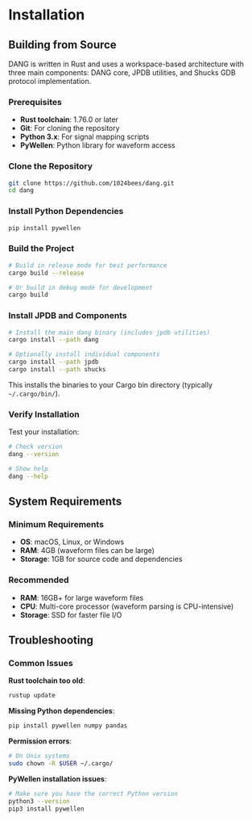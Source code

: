 # Installation

## Building from Source

DANG is written in Rust and uses a workspace-based architecture with three main components: DANG core, JPDB utilities, and Shucks GDB protocol implementation.

### Prerequisites

- **Rust toolchain**: 1.76.0 or later
- **Git**: For cloning the repository
- **Python 3.x**: For signal mapping scripts
- **PyWellen**: Python library for waveform access

### Clone the Repository

```bash
git clone https://github.com/1024bees/dang.git
cd dang
```

### Install Python Dependencies

```bash
pip install pywellen
```

### Build the Project

```bash
# Build in release mode for best performance
cargo build --release

# Or build in debug mode for development
cargo build
```

### Install JPDB and Components

```bash
# Install the main dang binary (includes jpdb utilities)
cargo install --path dang

# Optionally install individual components
cargo install --path jpdb
cargo install --path shucks
```

This installs the binaries to your Cargo bin directory (typically `~/.cargo/bin/`).

### Verify Installation

Test your installation:

```bash
# Check version
dang --version

# Show help
dang --help
```

## System Requirements

### Minimum Requirements

- **OS**: macOS, Linux, or Windows
- **RAM**: 4GB (waveform files can be large)
- **Storage**: 1GB for source code and dependencies

### Recommended

- **RAM**: 16GB+ for large waveform files
- **CPU**: Multi-core processor (waveform parsing is CPU-intensive)
- **Storage**: SSD for faster file I/O

## Troubleshooting

### Common Issues

**Rust toolchain too old**:
```bash
rustup update
```

**Missing Python dependencies**:
```bash
pip install pywellen numpy pandas
```

**Permission errors**:
```bash
# On Unix systems
sudo chown -R $USER ~/.cargo/
```

**PyWellen installation issues**:
```bash
# Make sure you have the correct Python version
python3 --version
pip3 install pywellen
```